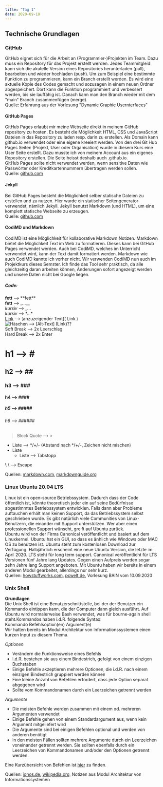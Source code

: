 ```yaml
---
title: "Tag 1"
date: 2020-09-10
---
```

## Technische Grundlagen

### GitHub
GitHub eignet sich für die Arbeit an (Programmier-)Projekten im Team. Dazu muss ein Repository für das Projekt erstellt werden. Jedes Teammitgleid kann sich die akutelle Version eines Repositories herunterladen (pull), bearbeiten und wieder hochladen (push). Um zum Beispiel eine bestimmte Funktion zu programmieren, kann ein Branch erstellt werden. Es wird eine aktuelle Kopie des Codes gemacht und sozusagen in einem neuen Ordner abgespeichert. Dort kann die Funktion programmiert und verbessert werden, bis sie lauffähig ist. Danach kann man den Branch wieder mit dem "main" Branch zusammenfügen (merge).  
Quelle: Erfahrung aus der Vorlesung "Dynamic Graphic Usernterfaces"

#### GitHub Pages 
GitHub Pages erlaubt mir meine Webseite direkt in meinem GitHub repository zu hosten. Es besteht die Möglichkeit HTML, CSS und JavaScript Dateien in das Repository zu laden resp. darin zu erstellen. Als Domain kann github.io verwendet oder eine eigene kreeiert werden. Von den drei Git Hub Pages Seiten (Projekt, User oder Organisation) wurde in diesem Kurs eine User Seite erstellt. Dazu musste ich von meinem Account aus ein eigenes Repository erstellen. Die Seite heisst deshalb auch <myusername>.github.io.  
GitHub Pages sollte nicht verwendet werden, wenn sensitive Daten wie Passwörter oder Kreditkartennummern übertragen werden sollen.  
Quelle: [github.com](https://docs.github.com/en/github/working-with-github-pages/about-github-pages)

#### Jekyll
Bei GitHub Pages besteht die Möglichkeit selber statische Dateien zu erstellen und zu nutzen. Hier wurde ein statischer Seitengenerator verwendet, nämlich Jekyll.
Jekyll benutzt Markdown (und HTML), um eine komplett statische Webseite zu erzeugen.  
Quelle: [github.com](https://docs.github.com/en/github/working-with-github-pages/about-github-pages-and-jekyll)

#### CodiMD und Markdown
CodiMD ist eine Möglichkeit für kollaborative Markdown Notizen. Markdown bietet die Möglichkeit Text im Web zu formatieren. Dieses kann bei GitHub Pages verwendet werden. Auch bei CodiMD, welches im Unterricht verwendet wird, kann der Text damit formatiert werden. Markdown wie auch CodiMD kannte ich vorher nicht.  Wir verwenden CodiMD nun auch im Projektkurs dieses Semster. Ich finde das Tool sehr praktisch, da alle gleichzeitig daran arbeiten können, Änderungen sofort angezeigt werden und unsere Daten nicht bei Google liegen.  

##### *Code:*


**fett** --> \*\*fett**  
__fett__ --> \__...__   
_kursiv_ --> \_..._  
*kursiv* --> \*...*  
[Link]() --> \[anzuzeigender Text]( Link )  
![Häschen](https://www.pinterest.ch/pin/760263980817606482/) --> \[Alt-Text] (Link)??  
Soft Break --> 2x Leerschlag  
Hard Break --> 2x Enter  
# h1 --> \#  
## h2 --> \##  
### h3 --> \###  
#### h4 --> \####  
##### h5 --> \#####    
###### h6 --> \######    
> Block Quote --> \>  

* Liste --> */+/- (Abstand nach */+/-, Zeichen nicht mischen) 
* Liste
  * Liste --> Tabstopp  
  
\ \ --> Escape  

Quellen: [markdown.com](https://www.markdowntutorial.com/), [markdownguide.org](https://www.markdownguide.org/basic-syntax/)

### Linux Ubuntu 20.04 LTS
Linux ist ein open-source Betriebssystem. Dadurch dass der Code öffentlich ist, könnte  theoretisch jeder ein auf seine Bedürfnisse abgestimmtes Betriebssystem entwicklen. Falls dann aber Probleme auftauchen erhält man keinen Support, da das Betriebssystem selbst geschrieben wurde. Es gibt natürlich viele Communities von Linux-Benutzern, die einander mit Support unterstützen. Wer aber einen professionellen Support wünscht, greift auf Ubuntu zurück.  
Ubuntu wird von der Firma Canonical veröffentlicht und basiert auf dem Linuxkernel. Ubuntu hat  ein GUI, so dass es änhlich wie Windows oder MAC OS zu benutzen ist. Ubuntu steht zum kostenlosen Download zur Verfügung. Halbjährlich erscheint eine neue Ubuntu Version, die letzte im April 2020. LTS steht für long term support. Canonical veröffentlicht für LTS Versionen fünf Jahre lang Updates. Gegen einen Aufpreis werden sogar zehn Jahre lang Support angeboten.
Mit Ubuntu haben wir bereits in einem anderen Modul gearbeitet, allerdings nur sehr kurz.  
Quellen: [howstuffworks.com](https://computer.howstuffworks.com/ubuntu.htm), [pcwelt.de](https://www.pcwelt.de/news/Ubuntu-20.04-LTS-Focal-Fossa-Neuerungen-Release-Download-10714971.html), Vorlesung BAIN vom 10.09.2020

### Unix Shell
**Grundlagen**  
Die Unix Shell ist eine Benutzerschnittstelle, bei der der Benutzer ein Kommando eintippen kann, die der Computer dann gleich ausführt. Auf Ubuntu wird normalerweise Bash verwendet, was für bourne-again shell steht.Kommandos haben i.d.R. folgende Syntax:  
Kommando Befehlsoption(en) Argument(e)  
Wir hatten bereits im Modul Architektur von Informationssystemen einen kurzen Input zu diesem Thema. 

*Optionen*  
* Verändern die Funktionsweise eines Befehls
* I.d.R. bestehen sie aus einem Bindestrich, gefolgt von einem einzigen Buchstaben
* Einige Befehle akzeptieren mehrere Optionen, die i.d.R. nach einem einzigen Bindestrich gruppiert werden können
* Eine kleine Anzahl von Befehlen erfordert, dass jede Option separat abgegeben wird
* Sollte vom Kommandonamen durch ein Leerzeichen getrennt werden

*Argumente* 
* Die meisten Befehle werden zusammen mit einem od. mehreren Argumenten verwendet
* Einige Befehle gehen von einem Standardargument aus, wenn kein Argument mitgeliefert wird
* Die Argumente sind bei einigen Befehlen optional und werden von anderen benötigt
* In den meisten Fällen sollten mehrere Argumente durch ein Leerzeichen voneinander getrennt werden. Sie sollten ebenfalls durch ein Leerzeichen von Kommandonamen und/oder den Optionen getrennt werden.

Eine Kurzübersicht von Befehlen ist [hier](https://321tux.janekbettinger.de/wp-content/uploads/2010/03/shell-uebersicht.pdf) zu finden.

Quellen: [ionos.de](https://www.ionos.de/digitalguide/server/konfiguration/linux-befehle-terminal-kommandos-im-ueberblick/), [wikipedia.org](https://de.wikipedia.org/wiki/Bash_(Shell)), Notizen aus Modul Architektur von Informationssystemen
